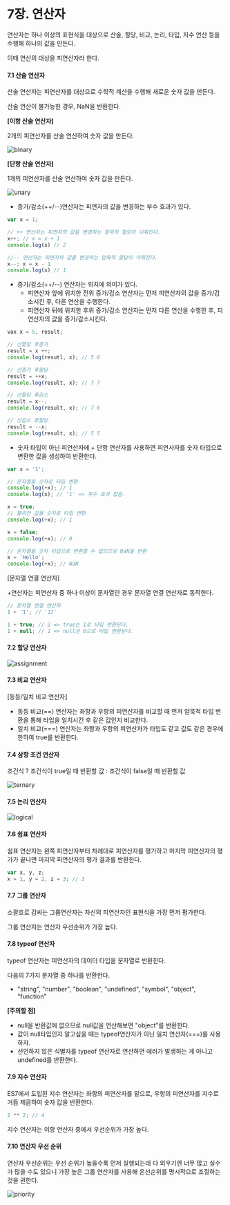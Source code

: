 # 7장. 연산자

연산자는 하나 이상의 표현식을 대상으로 산술, 할당, 비교, 논리, 타입, 지수 연산 등을 수행해 하나의 값을 만든다. 

이때 연산의 대상을 피연산자라 한다.

#### 7.1 산술 연산자

산술 연산자는 피연산자를 대상으로 수학적 계산을 수행해 새로운 숫자 값을 만든다.

산술 연산이 불가능한 경우, NaN을 반환한다.

**[이항 산술 연산자]**

2개의 피연산자를 산술 연산하여 숫자 값을 만든다.

![binary](./\image\binary.png)



**[단항 산술 연산자]**

1개의 피연산자를 산술 연산하여 숫자 값을 만든다.

![unary](./image/unary.png)



- 증가/감소(++/--)연산자는 피연자의 값을 변경하는 부수 효과가 있다.

```javascript
var x = 1;

// ++ 연산자는 피연자의 값을 변경하는 암묵적 할당이 이뤄진다.
x++; // x = x + 1
console.log(x) // 2

//-- 연산자는 피연자의 값을 변경하는 암묵적 할당이 이뤄진다.
x--; x = x - 1
console.log(x) // 1
```



- 증가/감소(++/--) 연산자는 위치에 의미가 있다.
  - 피연산자 앞에 위치한 전위 증가/감소 연산자는 먼저 피연산자의 값을 증가/감소시킨 후, 다른 연산을 수행한다.
  - 피연산자 뒤에 위치한 후위 증가/감소 연산자는 먼저 다른 연산을 수행한 후, 피연산자의 값을 증가/감소시킨다.

```javascript
vax x = 5, result;

// 선할당 후증가
result = x ++;
console.log(resutl, x); // 5 6

// 선증가 후할당
result = ++x;
console.log(result, x); // 7 7

// 선할당 후감소
result = x--;
console.log(result, x); // 7 6

// 선감소 후할당
result = --x;
console.log(result, x); // 5 5
```



- 숫자 타입이 아닌 피연산자에 + 단항 연산자를 사용하면 피연사자를 숫자 타입으로 변환한 값을 생성하여 반환한다. 

```javascript
var x = '1';

// 문자열을 숫자로 타입 변환
console.log(+x); // 1
console.log(x); // '1' => 부수 효과 없음.

x = true;
// 불리언 값을 숫자로 타입 변환
console.log(+x); // 1

x = false;
console.log(+x); // 0

// 문자열을 숫자 타입으로 변환할 수 없으므로 NaN을 반환
x = 'Hello';
console.log(+x); // NaN
```



[문자열 연결 연산자]

+연산자는 피연산자 중 하나 이상이 문자열인 경우 문자열 연결 연산자로 동작한다.

```javascript
// 문자열 연결 연산자
1 + '1'; // '12'

1 + true; // 2 => true는 1로 타입 변환된다.
1 + null; // 1 => null은 0으로 타입 변환된다.
```



#### 7.2 할당 연산자

![assignment](./image/assignment.png)



#### 7.3 비교 연산자

[동등/일치 비교 연산자]

- 동등 비교(==) 연산자는 좌항과 우항의 피연산자를 비교할 때 먼저 암묵적 타입 변환을 통해 타입을 일치시킨 후 같은 값인지 비교한다.
- 일치 비교(===) 연산자는 좌항과 우항의 피연산자가 타입도 같고 값도 같은 경우에 한하여 true를 반환한다.



#### 7.4 삼항 조건 연산자

조건식 ? 조건식이 true일 때 반환할 값 : 조건식이 false일 때 반환할 값

![ternary](./image/ternary.png)

#### 7.5 논리 연산자

![logical](./image/logical.png)

#### 7.6 쉼표 연산자

쉼표 연산자는 왼쪽 피연산자부터 차례대로 피연산자를 평가하고 마지막 피연산자의 평가가 끝나면 마지막 피연산자의 평가 결과를 반환한다.

```javascript
var x, y, z;
x = 1, y = 2, z = 3; // 3
```



#### 7.7 그룹 연산자

소괄호로 감싸는 그룹연산자는 자신의 피연산자인 표현식을 가장 먼저 평가한다.

그룹 연산자는 연산자 우선순위가 가장 높다.



#### 7.8 typeof 연산자

typeof 연산자는 피연산자의 데이터 타입을 문자열로 반환한다.

다음의 7가지 문자열 중 하나를 반환한다.

- "string", "number", "boolean", "undefined", "symbol", "object", "function"

**[주의할 점]**

- null을 반환값에 없으므로 null값을 연산해보면 "object"를 반환한다.
- 값이 null타입인지 알고싶을 때는 typeof연산자가 아닌 일치 연산자(===)를 사용하자.
- 선언하지 않은 식별자를 typeof 연산자로 연산하면 에러가 발생하는 게 아니고 undefined를 반환한다.



#### 7.9 지수 연산자

ES7에서 도입된 지수 연산자는 좌항의 피연산자를 밑으로, 우항의 피연산자를 지수로 거듭 제곱하여 숫자 값을 반환한다.

```javascript
2 ** 2; // 4
```

지수 연산자는 이항 연산자 중에서 우선순위가 가장 높다.



#### 7.10 연산자 우선 순위

연산자 우선순위는 우선 순위가 높을수록 먼저 실행되는데 다 외우기엔 너무 많고 실수가 많을 수도 있으니 가장 높은 그룹 연산자를 사용해 운선순위를 명시적으로 조절하는 것을 권한다.

![priority](./image/priority.png)